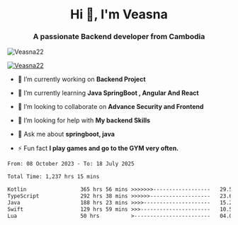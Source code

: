 <h1 align="center">Hi 👋, I'm Veasna</h1>
<h3 align="center">A passionate Backend developer from Cambodia</h3>

<p align="left"> <img src="https://komarev.com/ghpvc/?username=Veasna22&label=Profile%20views&color=0e75b6&style=flat" alt="Veasna22" /> </p>

<p align="left"> <a href="https://github.com/ryo-ma/github-profile-trophy"><img src="https://github-profile-trophy.vercel.app/?username=veasna22&theme=dracula" alt="Veasna22" /></a> </p>

- 🔭 I’m currently working on **Backend Project**

- 🌱 I’m currently learning **Java SpringBoot , Angular And React**

- 👯 I’m looking to collaborate on **Advance Security and Frontend**

- 🤝 I’m looking for help with **My backend Skills**

- 💬 Ask me about **springboot, java**

- ⚡ Fun fact **I play games and go to the GYM very often.**

<!--START_SECTION:waka-->

```txt
From: 08 October 2023 - To: 18 July 2025

Total Time: 1,237 hrs 15 mins

Kotlin                 365 hrs 56 mins >>>>>>>------------------   29.58 %
TypeScript             292 hrs 38 mins >>>>>>-------------------   23.65 %
Java                   188 hrs 23 mins >>>>---------------------   15.23 %
Swift                  129 hrs 59 mins >>>----------------------   10.51 %
Lua                    50 hrs          >------------------------   04.04 %
```

<!--END_SECTION:waka-->
